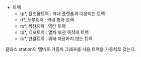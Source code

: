 * 트랙
	* tp*, 플랫폼트랙 : 역내 플랫폼과 대응되는 트랙
	* tt*, 쓰루트랙 : 역내 통과 트랙
	* ts*, 섹션트랙 : 역간 트랙
	* td*, 디포트랙 : 열차 보관 목적의 트랙
	* tc*, 연결트랙 : 위에 해당하지 않는 트랙

클래스 station의 멤버로 가중치 그래프를 사용
트랙을 가중치로 갖는다.